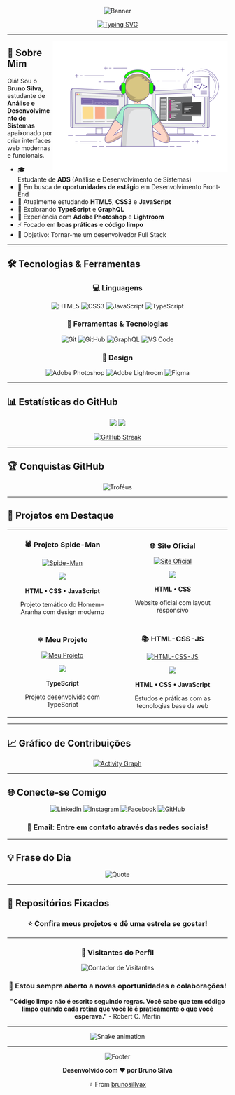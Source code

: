 <div align="center">
  
![Banner](https://capsule-render.vercel.app/api?type=waving&color=gradient&customColorList=6,11,20&height=300&section=header&text=Bruno%20Silva&fontSize=80&fontColor=fff&animation=fadeIn&fontAlignY=38&desc=Desenvolvedor%20Front-End%20|%20Estudante%20de%20ADS&descAlignY=51&descAlign=50)

</div>

<div align="center">
  
[![Typing SVG](https://readme-typing-svg.herokuapp.com?font=Fira+Code&size=28&duration=3000&pause=1000&color=00D9FF&center=true&vCenter=true&width=600&lines=Bem-vindo+ao+meu+perfil!+%F0%9F%91%8B;Estudante+de+Front-End+%F0%9F%92%BB;Cursando+An%C3%A1lise+e+Desenvolvimento;Procurando+Est%C3%A1gio+%F0%9F%9A%80;Apaixonado+por+Tecnologia!+%E2%9A%A1)](https://git.io/typing-svg)

</div>

---

<img align="right" alt="Coding" width="400" src="https://raw.githubusercontent.com/devSouvik/devSouvik/master/gif3.gif">

## 🚀 Sobre Mim

Olá! Sou o **Bruno Silva**, estudante de **Análise e Desenvolvimento de Sistemas** apaixonado por criar interfaces web modernas e funcionais.

- 🎓 Estudante de **ADS** (Análise e Desenvolvimento de Sistemas)
- 💼 Em busca de **oportunidades de estágio** em Desenvolvimento Front-End
- 🔭 Atualmente estudando **HTML5**, **CSS3** e **JavaScript**
- 🌱 Explorando **TypeScript** e **GraphQL**
- 🎨 Experiência com **Adobe Photoshop** e **Lightroom**
- ⚡ Focado em **boas práticas** e **código limpo**
- 🎯 Objetivo: Tornar-me um desenvolvedor Full Stack

---

## 🛠️ Tecnologias & Ferramentas

<div align="center">

### 💻 Linguagens
![HTML5](https://img.shields.io/badge/HTML5-E34F26?style=for-the-badge&logo=html5&logoColor=white)
![CSS3](https://img.shields.io/badge/CSS3-1572B6?style=for-the-badge&logo=css3&logoColor=white)
![JavaScript](https://img.shields.io/badge/JavaScript-F7DF1E?style=for-the-badge&logo=javascript&logoColor=black)
![TypeScript](https://img.shields.io/badge/TypeScript-007ACC?style=for-the-badge&logo=typescript&logoColor=white)

### 🔧 Ferramentas & Tecnologias
![Git](https://img.shields.io/badge/Git-F05032?style=for-the-badge&logo=git&logoColor=white)
![GitHub](https://img.shields.io/badge/GitHub-181717?style=for-the-badge&logo=github&logoColor=white)
![GraphQL](https://img.shields.io/badge/GraphQL-E10098?style=for-the-badge&logo=graphql&logoColor=white)
![VS Code](https://img.shields.io/badge/VS_Code-007ACC?style=for-the-badge&logo=visual-studio-code&logoColor=white)

### 🎨 Design
![Adobe Photoshop](https://img.shields.io/badge/Photoshop-31A8FF?style=for-the-badge&logo=adobe-photoshop&logoColor=white)
![Adobe Lightroom](https://img.shields.io/badge/Lightroom-31A8FF?style=for-the-badge&logo=adobe-lightroom&logoColor=white)
![Figma](https://img.shields.io/badge/Figma-F24E1E?style=for-the-badge&logo=figma&logoColor=white)

</div>

---

## 📊 Estatísticas do GitHub

<div align="center">
  
<img height="180em" src="https://github-readme-stats.vercel.app/api?username=brunosillvax&show_icons=true&theme=radical&include_all_commits=true&count_private=true&hide_border=true&bg_color=0d1117&title_color=00d9ff&icon_color=00d9ff&text_color=c9d1d9"/>
<img height="180em" src="https://github-readme-stats.vercel.app/api/top-langs/?username=brunosillvax&layout=compact&langs_count=8&theme=radical&hide_border=true&bg_color=0d1117&title_color=00d9ff&text_color=c9d1d9"/>

</div>

<div align="center">
  
[![GitHub Streak](https://github-readme-streak-stats.vercel.app/?user=brunosillvax&theme=radical&hide_border=true&background=0D1117&ring=00d9ff&fire=00d9ff&currStreakLabel=00d9ff)](https://git.io/streak-stats)

</div>

---

## 🏆 Conquistas GitHub

<div align="center">
  
![Troféus](https://github-profile-trophy.vercel.app/?username=brunosillvax&theme=radical&no-frame=true&no-bg=true&column=7&margin-w=15&margin-h=15)

</div>

---

## 📂 Projetos em Destaque

<div align="center">

<table>
  <tr>
    <td width="50%">
      <h3 align="center">🕷️ Projeto Spide-Man</h3>
      <div align="center">  
        <a href="https://github.com/brunosillvax/SPIDE-MAN" target="_blank">
          <img src="https://github-readme-stats.vercel.app/api/pin/?username=brunosillvax&repo=SPIDE-MAN&theme=radical&hide_border=true&bg_color=0d1117&title_color=00d9ff&icon_color=00d9ff" alt="Spide-Man" />
        </a>
        <br>
        <p>
          <a href="https://github.com/brunosillvax/SPIDE-MAN" target="_blank">
            <img src="https://img.shields.io/badge/Ver_Projeto-00d9ff?style=for-the-badge&logo=github&logoColor=white"/>
          </a>
        </p>
        <p><strong>HTML • CSS • JavaScript</strong></p>
        <p>Projeto temático do Homem-Aranha com design moderno</p>
      </div>
    </td>
    <td width="50%">
      <h3 align="center">🌐 Site Oficial</h3>
      <div align="center">
        <a href="https://github.com/brunosillvax/SITE-OFICIAL" target="_blank">
          <img src="https://github-readme-stats.vercel.app/api/pin/?username=brunosillvax&repo=SITE-OFICIAL&theme=radical&hide_border=true&bg_color=0d1117&title_color=00d9ff&icon_color=00d9ff" alt="Site Oficial" />
        </a>
        <br>
        <p>
          <a href="https://github.com/brunosillvax/SITE-OFICIAL" target="_blank">
            <img src="https://img.shields.io/badge/Ver_Projeto-00d9ff?style=for-the-badge&logo=github&logoColor=white"/>
          </a>
        </p>
        <p><strong>HTML • CSS</strong></p>
        <p>Website oficial com layout responsivo</p>
      </div>
    </td>
  </tr>
  <tr>
    <td width="50%">
      <h3 align="center">⚛️ Meu Projeto</h3>
      <div align="center">
        <a href="https://github.com/brunosillvax/meu-projeto" target="_blank">
          <img src="https://github-readme-stats.vercel.app/api/pin/?username=brunosillvax&repo=meu-projeto&theme=radical&hide_border=true&bg_color=0d1117&title_color=00d9ff&icon_color=00d9ff" alt="Meu Projeto" />
        </a>
        <br>
        <p>
          <a href="https://github.com/brunosillvax/meu-projeto" target="_blank">
            <img src="https://img.shields.io/badge/Ver_Projeto-00d9ff?style=for-the-badge&logo=github&logoColor=white"/>
          </a>
        </p>
        <p><strong>TypeScript</strong></p>
        <p>Projeto desenvolvido com TypeScript</p>
      </div>
    </td>
    <td width="50%">
      <h3 align="center">📚 HTML-CSS-JS</h3>
      <div align="center">
        <a href="https://github.com/brunosillvax/HTML-CSS-JS" target="_blank">
          <img src="https://github-readme-stats.vercel.app/api/pin/?username=brunosillvax&repo=HTML-CSS-JS&theme=radical&hide_border=true&bg_color=0d1117&title_color=00d9ff&icon_color=00d9ff" alt="HTML-CSS-JS" />
        </a>
        <br>
        <p>
          <a href="https://github.com/brunosillvax/HTML-CSS-JS" target="_blank">
            <img src="https://img.shields.io/badge/Ver_Projeto-00d9ff?style=for-the-badge&logo=github&logoColor=white"/>
          </a>
        </p>
        <p><strong>HTML • CSS • JavaScript</strong></p>
        <p>Estudos e práticas com as tecnologias base da web</p>
      </div>
    </td>
  </tr>
</table>

</div>

---

## 📈 Gráfico de Contribuições

<div align="center">

[![Activity Graph](https://github-readme-activity-graph.vercel.app/graph?username=brunosillvax&theme=react-dark&hide_border=true&bg_color=0d1117&color=00d9ff&line=00d9ff&point=00d9ff)](https://github.com/brunosillvax)

</div>

---

## 🌐 Conecte-se Comigo

<div align="center">

[![LinkedIn](https://img.shields.io/badge/LinkedIn-0077B5?style=for-the-badge&logo=linkedin&logoColor=white)](https://linkedin.com/in/brunosillvax)
[![Instagram](https://img.shields.io/badge/Instagram-E4405F?style=for-the-badge&logo=instagram&logoColor=white)](https://instagram.com/brunosillvax)
[![Facebook](https://img.shields.io/badge/Facebook-1877F2?style=for-the-badge&logo=facebook&logoColor=white)](https://facebook.com/brunosillvax)
[![GitHub](https://img.shields.io/badge/GitHub-181717?style=for-the-badge&logo=github&logoColor=white)](https://github.com/brunosillvax)

### 📧 Email: Entre em contato através das redes sociais!

</div>

---

## 💡 Frase do Dia

<div align="center">

![Quote](https://quotes-github-readme.vercel.app/api?type=horizontal&theme=radical&color=00d9ff)

</div>

---

## 📌 Repositórios Fixados

<div align="center">

### ⭐ Confira meus projetos e dê uma estrela se gostar!

</div>

---

<div align="center">

### 👀 Visitantes do Perfil

![Contador de Visitantes](https://visitor-badge.laobi.icu/badge?page_id=brunosillvax.brunosillvax&style=for-the-badge&color=00d9ff)

### 💬 Estou sempre aberto a novas oportunidades e colaborações!

**"Código limpo não é escrito seguindo regras. Você sabe que tem código limpo quando cada rotina que você lê é praticamente o que você esperava."** - Robert C. Martin

</div>

---

<div align="center">

![Snake animation](https://github.com/brunosillvax/brunosillvax/blob/output/github-contribution-grid-snake.svg)

</div>

---

<div align="center">
  
![Footer](https://capsule-render.vercel.app/api?type=waving&color=gradient&customColorList=6,11,20&height=120&section=footer)

**Desenvolvido com ❤️ por Bruno Silva**

⭐ From [brunosillvax](https://github.com/brunosillvax)

</div>

